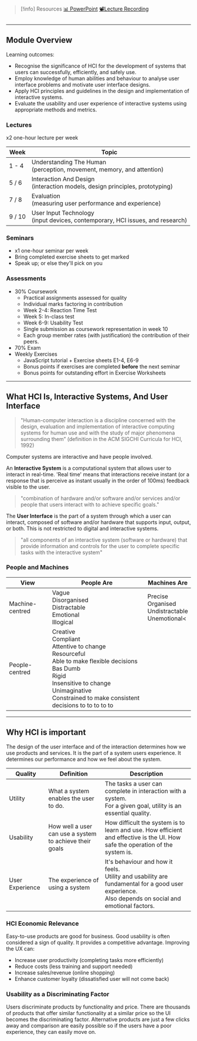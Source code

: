> [!info] Resources
> [📊 PowerPoint](WK1.LC1.HCI_Introduction.pdf)
> [📽️Lecture Recording](https://lancaster.cloud.panopto.eu/Panopto/Pages/Viewer.aspx?id=85904c91-c018-4689-9321-b36300375cc7)

```table-of-contents

```

---
## Module Overview

Learning outcomes:
- Recognise the significance of HCI for the development of systems that users can successfully, efficiently, and safely use.
- Employ knowledge of human abilities and behaviour to analyse user interface problems and motivate user interface designs.
- Apply HCI principles and guidelines in the design and implementation of interactive systems.
- Evaluate the usability and user experience of interactive systems using appropriate methods and metrics.

### Lectures
x2 one-hour lecture per week

| Week   | Topic                                                                            |
| ------ | -------------------------------------------------------------------------------- |
| 1 - 4  | Understanding The Human<br>(perception, movement, memory, and attention)         |
| 5 / 6  | Interaction And Design<br>(interaction models, design principles, prototyping)   |
| 7 / 8  | Evaluation<br>(measuring user performance and experience)                        |
| 9 / 10 | User Input Technology<br>(input devices, contemporary, HCI issues, and research) |

### Seminars

- x1 one-hour seminar per week
- Bring completed exercise sheets to get marked
- Speak up; or else they'll pick on you
### Assessments

- 30% Coursework
	- Practical assignments assessed for quality
	- Individual marks factoring in contribution
	- Week 2-4: Reaction Time Test
	- Week 5: In-class test
	- Week 6-9: Usability Test
	- Single submission as coursework representation in week 10
	- Each group member rates (with justification) the contribution of their peers.
- 70% Exam
- Weekly Exercises
	- JavaScript tutorial + Exercise sheets E1-4, E6-9
	- Bonus points if exercises are completed **before** the next seminar
	- Bonus points for outstanding effort in Exercise Worksheets


---
## What HCI Is, Interactive Systems, And User Interface

> "Human-computer interaction is a discipline concerned with the design, evaluation and implementation of interactive computing systems for human use and with the study of major phenomena surrounding them” (definition in the ACM SIGCHI Curricula for HCI, 1992)


Computer systems are interactive and have people involved.

An **Interactive System** is a computational system that allows user to interact in real-time. 'Real time' means that interactions receive instant (or a response that is perceive as instant usually in the order of 100ms) feedback visible to the user. 

> "combination of hardware and/or software and/or services and/or people that users interact with to achieve specific goals."


The **User Interface** is the part of a system through which a user can interact, composed of software and/or hardware that supports input, output, or both. This is not restricted to digital and interactive systems. 

> "all components of an interactive system (software or hardware) that provide information and controls for the user to complete specific tasks with the interactive system"

### People and Machines

| View            | People Are                                                                                                         | Machines Are                                                                                             |
| --------------- | ------------------------------------------------------------------------------------------------------------------ | --------------------------------------------------------------------------------------------------- |
| Machine-centred | Vague<br>Disorganised<br>Distractable<br>Emotional<br>Illogical                                                    | Precise<br>Organised<br>Undistractable<br>Unemotional<                                                   |
| People-centred  | Creative<br>Compliant<br>Attentive to change<br>Resourceful<br>Able to make flexible decisions<br>Bas Dumb<br>Rigid<br>Insensitive to change<br>Unimaginative<br>Constrained to make consistent decisions to  to  to  to  to  |

---
## Why HCI is important

The design of the user interface and of the interaction determines how we use products and services. It is the part of a system users experience. It determines our performance and how we feel about the system.

| Quality         | Definition                                              | Description                                                                                                                                            |
| --------------- | ------------------------------------------------------- | ------------------------------------------------------------------------------------------------------------------------------------------------------ |
| Utility         | What a system enables the user to do.                   | The tasks a user can complete in interaction with a system.<br>For a given goal, utility is an essential quality.                                      |
| Usability       | How well a user can use a system to achieve their goals | How difficult the system is to learn and use. How efficient and effective is the UI. How safe the operation of the system is.                          |
| User Experience | The experience of using a system                        | It's behaviour and how it feels.<br>Utility and usability are fundamental for a good user experience.<br>Also depends on social and emotional factors. |

### HCI Economic Relevance

Easy-to-use products are good for business. Good usability is often considered a sign of quality. It provides a competitive advantage. Improving the UX can:
- Increase user productivity (completing tasks more efficiently)
- Reduce costs (less training and support needed)
- Increase sales/revenue (online shopping)
- Enhance customer loyalty (dissatisfied user will not come back)

### Usability as a Discriminating Factor

Users discriminate products by functionality and price. There are thousands of products that offer similar functionality at a similar price so the UI becomes the discriminating factor. Alternative products are just a few clicks away and comparison are easily possible so if the users have a poor experience, they can easily move on.